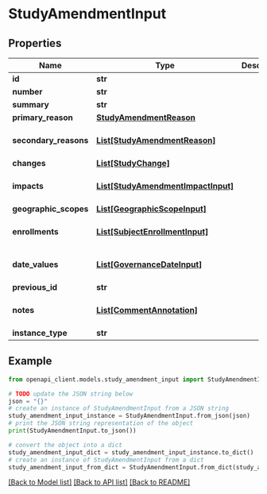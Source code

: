 # StudyAmendmentInput


## Properties

Name | Type | Description | Notes
------------ | ------------- | ------------- | -------------
**id** | **str** |  | 
**number** | **str** |  | 
**summary** | **str** |  | 
**primary_reason** | [**StudyAmendmentReason**](StudyAmendmentReason.md) |  | 
**secondary_reasons** | [**List[StudyAmendmentReason]**](StudyAmendmentReason.md) |  | [optional] [default to []]
**changes** | [**List[StudyChange]**](StudyChange.md) |  | 
**impacts** | [**List[StudyAmendmentImpactInput]**](StudyAmendmentImpactInput.md) |  | [optional] [default to []]
**geographic_scopes** | [**List[GeographicScopeInput]**](GeographicScopeInput.md) |  | 
**enrollments** | [**List[SubjectEnrollmentInput]**](SubjectEnrollmentInput.md) |  | [optional] [default to []]
**date_values** | [**List[GovernanceDateInput]**](GovernanceDateInput.md) |  | [optional] [default to []]
**previous_id** | **str** |  | [optional] 
**notes** | [**List[CommentAnnotation]**](CommentAnnotation.md) |  | [optional] [default to []]
**instance_type** | **str** |  | 

## Example

```python
from openapi_client.models.study_amendment_input import StudyAmendmentInput

# TODO update the JSON string below
json = "{}"
# create an instance of StudyAmendmentInput from a JSON string
study_amendment_input_instance = StudyAmendmentInput.from_json(json)
# print the JSON string representation of the object
print(StudyAmendmentInput.to_json())

# convert the object into a dict
study_amendment_input_dict = study_amendment_input_instance.to_dict()
# create an instance of StudyAmendmentInput from a dict
study_amendment_input_from_dict = StudyAmendmentInput.from_dict(study_amendment_input_dict)
```
[[Back to Model list]](../README.md#documentation-for-models) [[Back to API list]](../README.md#documentation-for-api-endpoints) [[Back to README]](../README.md)


